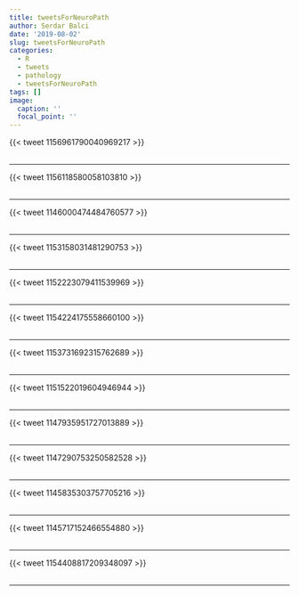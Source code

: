 ```yaml
---
title: tweetsForNeuroPath
author: Serdar Balci
date: '2019-08-02'
slug: tweetsForNeuroPath
categories:
  - R
  - tweets
  - pathology
  - tweetsForNeuroPath
tags: []
image:
  caption: ''
  focal_point: ''
---
```



{{< tweet 1156961790040969217 >}}
<br>
<br>
<hr>
{{< tweet 1156118580058103810 >}}
<br>
<br>
<hr>
{{< tweet 1146000474484760577 >}}
<br>
<br>
<hr>
{{< tweet 1153158031481290753 >}}
<br>
<br>
<hr>
{{< tweet 1152223079411539969 >}}
<br>
<br>
<hr>
{{< tweet 1154224175558660100 >}}
<br>
<br>
<hr>
{{< tweet 1153731692315762689 >}}
<br>
<br>
<hr>
{{< tweet 1151522019604946944 >}}
<br>
<br>
<hr>
{{< tweet 1147935951727013889 >}}
<br>
<br>
<hr>
{{< tweet 1147290753250582528 >}}
<br>
<br>
<hr>
{{< tweet 1145835303757705216 >}}
<br>
<br>
<hr>
{{< tweet 1145717152466554880 >}}
<br>
<br>
<hr>
{{< tweet 1154408817209348097 >}}
<br>
<br>
<hr>
